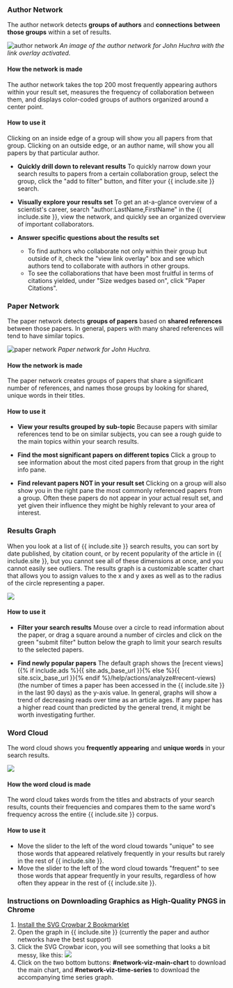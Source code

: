 ### Author Network
The author network detects **groups of authors** and **connections between those groups** within a set of results.

<img src="{% if include.ads %}/help{% else %}/scixhelp{% endif %}/img/author_network.png" alt="author network" class="img-responsive">
<i>An image of the author network for John Huchra with the link overlay activated. </i>
<br/>

#### How the network is made

The author network takes the top 200 most frequently appearing authors within your result set, measures the frequency of collaboration between them, and displays color-coded groups of authors organized around a center point.

#### How to use it

Clicking on an inside edge of a group will show you all papers from that group. Clicking on an outside edge, or an author name, will show you all papers by that particular author.

* **Quickly drill down to relevant results**
 To quickly narrow down your search results to papers from a certain collaboration group, select the group, click the "add to filter" button,  and filter your {{ include.site }} search.

* **Visually explore your results set**
To get an at-a-glance overview of a scientist's career, search "author:LastName,FirstName" in the {{ include.site }}, view the network, and quickly see an organized overview of important collaborators.

*  **Answer specific questions about the results set**
     * To find authors who collaborate not only within their group but outside of it, check the "view link overlay" box and see which authors tend to collaborate with authors in other groups.
     * To see the collaborations that have been most fruitful in terms of citations yielded, under "Size wedges based on", click "Paper Citations".


### Paper Network
The paper network detects **groups of papers** based on **shared references** between those papers. In general, papers with many shared references will tend to have similar topics.

<img src="{% if include.ads %}/help{% else %}/scixhelp{% endif %}/img/paper-network.png" alt="paper network" class="img-responsive">
<i>Paper network for John Huchra.</i>
<br/>

#### How the network is made
The paper network creates groups of papers that share a significant number of references, and names those groups by looking for shared, unique words in their titles.

#### How to use it

* **View your results grouped by sub-topic**
Because papers with similar references tend to be on similar subjects, you can see a rough guide to the main topics within your search results.

* **Find the most significant papers on different topics**
Click a group to see information about the most cited papers from that group in the right info pane.

* **Find relevant papers NOT in your result set**
Clicking on a group will also show you in the right pane the most commonly referenced papers from a group. Often these papers do not appear in your actual result set, and yet given their influence they might be highly relevant to your area of interest.


### Results Graph
When you look at a list of {{ include.site }} search results, you can sort by date published, by citation count, or by recent popularity of the article in {{ include.site }}, but you cannot see all of these dimensions at once, and you cannot easily see outliers. The results graph is a customizable scatter chart that allows you to assign values to the x and y axes as well as to the radius of the circle representing a paper.

<img src="{% if include.ads %}/help{% else %}/scixhelp{% endif %}/img/scatter-plot.png" class="img-responsive">

#### How to use it

* **Filter your search results**
Mouse over a circle to read information about the paper, or drag a square around a number of circles and click on the green "submit filter" button below the graph to limit your search results to the selected papers.


* **Find newly popular papers**
The default graph shows the [recent views]({% if include.ads %}{{ site.ads_base_url }}{% else %}{{ site.scix_base_url }}{% endif %}/help/actions/analyze#recent-views) (the number of times a paper has been accessed in the {{ include.site }} in the last 90 days) as the y-axis value. In general, graphs will show a trend of decreasing reads over time as an article ages. If any paper has a higher read count than predicted by the general trend, it might be worth investigating further.


### Word Cloud
The word cloud shows you **frequently appearing** and **unique words** in your search results.

<img src="{% if include.ads %}/help{% else %}/scixhelp{% endif %}/img/word-cloud.png" class="img-responsive">

#### How the word cloud is made
The word cloud takes words from the titles and abstracts of your search results, counts their frequencies and compares them to the same word's frequency across the entire {{ include.site }} corpus.

#### How to use it
* Move the slider to the left of the word cloud towards "unique" to see those words that appeared relatively frequently in your results but rarely in the rest of {{ include.site }}.
* Move the slider to the left of the word cloud towards "frequent" to see those words that appear frequently in your results, regardless of how often they appear in the rest of {{ include.site }}.

### Instructions on Downloading Graphics as High-Quality PNGS in Chrome
1. <a href="https://nytimes.github.io/svg-crowbar/"> Install the SVG Crowbar 2 Bookmarklet</a>
2. Open the graph in {{ include.site }} (currently the paper and author networks have the best support)
3. Click the SVG Crowbar icon, you will see something that looks a bit messy, like this: <img src="{% if include.ads %}/help{% else %}/scixhelp{% endif %}/img/svg-crowbar.png" class="img-responsive">
4. Click on the two bottom buttons: <b> #network-viz-main-chart</b> to download the main chart, and <b>#network-viz-time-series</b> to download the accompanying time series graph.
